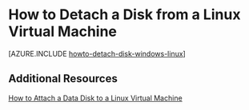 <properties
	pageTitle="Detach a disk from a Linux virtual machine in Azure" 
	description="Learn to detach a data disk from an Azure virtual machine."
	services="virtual-machines"
	documentationCenter=""
	authors="KBDAzure"
	manager="timlt"
	editor=""/>

<tags
	ms.service="virtual-machines"
	ms.workload="infrastructure-services"
	ms.tgt_pltfrm="vm-linux"
	ms.devlang="na"
	ms.topic="article"
	ms.date="05/27/2015"
	ms.author="kathydav"/>

# How to Detach a Disk from a Linux Virtual Machine


[AZURE.INCLUDE [howto-detach-disk-windows-linux](../../includes/howto-detach-disk-windows-linux.md)]

## Additional Resources

[How to Attach a Data Disk to a Linux Virtual Machine](virtual-machines-linux-how-to-attach-disk.md)
